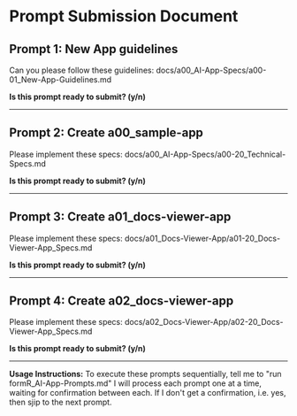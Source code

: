 # Prompt Submission Document

## Prompt 1: New App guidelines
Can you please follow these guidelines: docs/a00_AI-App-Specs/a00-01_New-App-Guidelines.md

**Is this prompt ready to submit? (y/n)**

---

## Prompt 2: Create a00_sample-app 
Please implement these specs: docs/a00_AI-App-Specs/a00-20_Technical-Specs.md

**Is this prompt ready to submit? (y/n)**

---

## Prompt 3: Create a01_docs-viewer-app 
Please implement these specs: docs/a01_Docs-Viewer-App/a01-20_Docs-Viewer-App_Specs.md

**Is this prompt ready to submit? (y/n)**

---

## Prompt 4: Create a02_docs-viewer-app 
Please implement these specs: docs/a02_Docs-Viewer-App/a02-20_Docs-Viewer-App_Specs.md

**Is this prompt ready to submit? (y/n)**

---

**Usage Instructions:**
To execute these prompts sequentially, tell me to "run formR_AI-App-Prompts.md"
I will process each prompt one at a time, waiting for confirmation between each.
If I don't get a confirmation, i.e. yes, then sjip to the next prompt.  